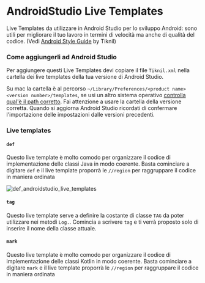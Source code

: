 # AndroidStudio Live Templates

Live Templates da utilizzare in Android Studio per lo sviluppo Android: sono utili per migliorare il tuo lavoro in termini di velocità ma anche di qualità del codice. (Vedi [Android Style Guide](https://github.com/tiknil/android-style-guide) by Tiknil)

### Come aggiungerli ad Android Studio ###

Per aggiungere questi Live Templates devi copiare il file `Tiknil.xml` nella cartella dei live templates della tua versione di Android Studio.

Su mac la cartella è al percorso `~/Library/Preferences/<product name><version number>/templates`, se usi un altro sistema operativo [controlla qual'è il path corretto](https://www.jetbrains.com/idea/help/live-templates.html).
Fai attenzione a usare la cartella della versione corretta. Quando si aggiorna Android Studio ricordati di confermare l'importazione delle impostazioni dalle versioni precedenti.

### Live templates ###

#### `def` ####

Questo live template è molto comodo per organizzare il codice di implementazione delle classi Java in modo coerente. Basta cominciare a digitare `def` e il live template proporrà le `//region` per raggruppare il codice in maniera ordinata

![def_androidstudio_live_templates](http://cl.ly/image/1G2M2y1f3y0S/animation.gif)


#### `tag` ####

Questo live template serve a definire la costante di classe `TAG` da poter utilizzare nei metodi `Log.`. Comincia a scrivere `tag` e ti verrà proposto solo di inserire il nome della classe attuale.

#### `mark` ####

Questo live template è molto comodo per organizzare il codice di implementazione delle classi Kotlin in modo coerente. Basta cominciare a digitare `mark` e il live template proporrà le `//region` per raggruppare il codice in maniera ordinata
